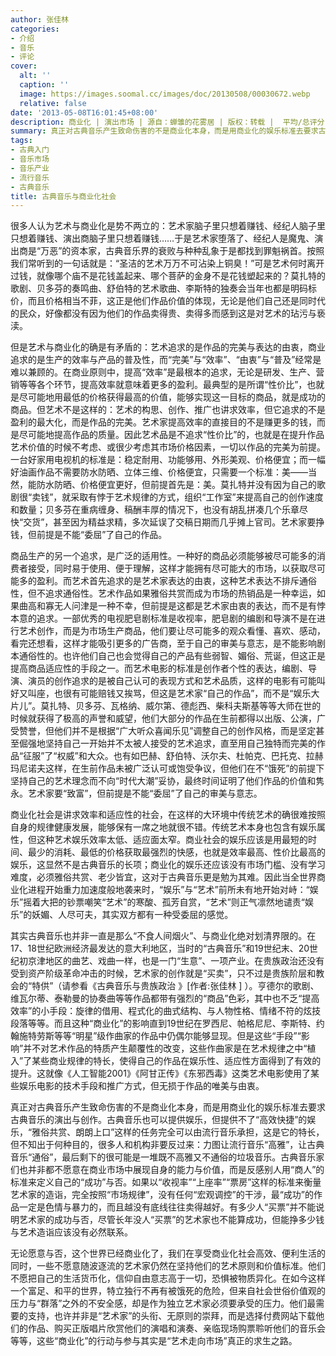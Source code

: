 ```yaml
---
author: 张佳林
categories:
- 介绍
- 音乐
- 评论
cover:
  alt: ''
  caption: ''
  image: https://images.soomal.cc/images/doc/20130508/00030672.webp
  relative: false
date: '2013-05-08T16:01:45+08:00'
description: 商业化 | 演出市场 | 源自：蝉雏的花雾居 | 版权：转载 |  平均/总评分：10.00/40
summary: 真正对古典音乐产生致命伤害的不是商业化本身，而是用商业化的娱乐标准去要求古典音乐的演出与创作。古典音乐也可以提供娱乐，但提供不了“高效快捷”的娱乐，“雅俗共赏、朗朗上口”这样的任务完全可以由流行音乐承担，这是它的特长，但不知出于何种目的，很多人和机构非要反过来：力图让流行音乐“高雅”，让古典音乐“通俗”……
tags:
- 古典入门
- 音乐市场
- 音乐产业
- 流行音乐
- 古典音乐
title: 古典音乐与商业化社会
---
```


很多人认为艺术与商业化是势不两立的：艺术家脑子里只想着赚钱、经纪人脑子里只想着赚钱、演出商脑子里只想着赚钱……于是艺术家堕落了、经纪人是魔鬼、演出商是“万恶”的资本家，古典音乐界的衰败与种种乱象于是都找到罪魁祸首。按照我们常听到的一句话就是：“圣洁的艺术万万不可沾染上铜臭！”可是艺术何时离开过钱，就像哪个庙不是花钱盖起来、哪个菩萨的金身不是花钱塑起来的？莫扎特的歌剧、贝多芬的奏鸣曲、舒伯特的艺术歌曲、李斯特的独奏会当年也都是明码标价，而且价格相当不菲，这正是他们作品价值的体现，无论是他们自己还是同时代的民众，好像都没有因为他们的作品卖得贵、卖得多而感到这是对艺术的玷污与亵渎。

但是艺术与商业化的确是有矛盾的：艺术追求的是作品的完美与表达的由衷，商业追求的是生产的效率与产品的普及性，而“完美”与“效率”、“由衷”与“普及”经常是难以兼顾的。在商业原则中，提高“效率”是最根本的追求，无论是研发、生产、营销等等各个环节，提高效率就意味着更多的盈利。最典型的是所谓“性价比”，也就是尽可能地用最低的价格获得最高的价值，能够实现这一目标的商品，就是成功的商品。但艺术不是这样的：艺术的构思、创作、推广也讲求效率，但它追求的不是盈利的最大化，而是作品的完美。艺术家提高效率的直接目的不是赚更多的钱，而是尽可能地提高作品的质量。因此艺术品是不追求“性价比”的，也就是在提升作品艺术价值的时候不考虑、或很少考虑其市场价格因素，一切以作品的完美为前提。一台好家用电视机的标准是：稳定耐用、功能够用、外形美观、价格便宜；而一幅好油画作品不需要防水防晒、立体三维、价格便宜，只需要一个标准：美――当然，能防水防晒、价格便宜更好，但前提首先是：美。莫扎特并没有因为自己的歌剧很“卖钱”，就采取有悖于艺术规律的方式，组织“工作室”来提高自己的创作速度和数量；贝多芬在重病缠身、稿酬丰厚的情况下，也没有胡乱拼凑几个乐章尽快“交货”，甚至因为精益求精，多次延误了交稿日期而几乎摊上官司。艺术家要挣钱，但前提是不能“委屈”了自己的作品。

商品生产的另一个追求，是广泛的适用性。一种好的商品必须能够被尽可能多的消费者接受，同时易于使用、便于理解，这样才能拥有尽可能大的市场，以获取尽可能多的盈利。而艺术首先追求的是艺术家表达的由衷，这种艺术表达不排斥通俗性，但不追求通俗性。艺术作品如果雅俗共赏而成为市场的热销品是一种幸运，如果曲高和寡无人问津是一种不幸，但前提是这都是艺术家由衷的表达，而不是有悖本意的追求。一部优秀的电视肥皂剧标准是收视率，肥皂剧的编剧和导演不是在进行艺术创作，而是为市场生产商品，他们要让尽可能多的观众看懂、喜欢、感动，看完还想看，这样才能吸引更多的广告商，至于自己的审美与意志，是不能影响剧本通俗性的。也许他们自己也会觉得自己的产品有些弱智、媚俗、荒诞，但这正是提高商品适应性的手段之一。而艺术电影的标准是创作者个性的表达，编剧、导演、演员的创作追求的是被自己认可的表现方式和艺术品质，这样的电影有可能叫好又叫座，也很有可能赔钱又挨骂，但这是艺术家“自己的作品”，而不是“娱乐大片儿”。莫扎特、贝多芬、瓦格纳、威尔第、德彪西、柴科夫斯基等等大师在世的时候就获得了极高的声誉和威望，他们大部分的作品在生前都得以出版、公演，广受赞誉，但他们并不是根据“广大听众喜闻乐见”调整自己的创作风格，而是坚定甚至倔强地坚持自己一开始并不太被人接受的艺术追求，直至用自己独特而完美的作品“征服”了“权威”和大众。也有如巴赫、舒伯特、沃尔夫、杜帕克、巴托克、拉赫玛尼诺夫这样，在生前作品未被广泛认可或饱受争议，但他们在不“饿死”的前提下坚持自己的艺术理念而不向“时代大潮”妥协，最终时间证明了他们作品的价值和隽永。艺术家要“致富”，但前提是不能“委屈”了自己的审美与意志。

商业化社会是讲求效率和适应性的社会，在这样的大环境中传统艺术的确很难按照自身的规律健康发展，能够保有一席之地就很不错。传统艺术本身也包含有娱乐属性，但这种艺术娱乐效率太低、适应面太窄。商业社会的娱乐应该是用最短的时间、最少的消耗、最低的价格获取最强烈的快感，也就是效率最高、性价比最高的娱乐，这显然不是古典音乐的长项；商业化的娱乐还应该没有市场门槛、没有学习难度，必须雅俗共赏、老少皆宜，这对于古典音乐更是勉为其难。因此当全世界商业化进程开始重力加速度般地袭来时，“娱乐”与“艺术”前所未有地开始对峙：“娱乐”摇着大把的钞票嘲笑“艺术”的寒酸、孤芳自赏，“艺术”则正气凛然地谴责“娱乐”的妖媚、人尽可夫，其实双方都有一种受委屈的感觉。

其实古典音乐也并非一直是那么“不食人间烟火”、与商业化绝对划清界限的。在17、18世纪欧洲经济最发达的意大利地区，当时的“古典音乐”和19世纪末、20世纪初京津地区的曲艺、戏曲一样，也是一门“生意”、一项产业。在贵族政治还没有受到资产阶级革命冲击的时候，艺术家的创作就是“买卖”，只不过是贵族阶层和教会的“特供”（请参看《古典音乐与贵族政治 》[作者:张佳林 ]
）。亨德尔的歌剧、维瓦尔蒂、泰勒曼的协奏曲等等作品都带有强烈的“商品”色彩，其中也不乏“提高效率”的小手段：旋律的借用、程式化的曲式结构、与人物性格、情绪不符的炫技段落等等。而且这种“商业化”的影响直到19世纪在罗西尼、帕格尼尼、李斯特、约翰施特劳斯等等“明星”级作曲家的作品中仍偶尔能够显现。但是这些“手段”“影响”并不对艺术作品的特质产生颠覆性的改变，这些作曲家是在艺术规律之中“植入”了某些商业规律的特长，使得自己的作品在娱乐性、适应性方面得到了有效的提升。这就像《人工智能2001》《阿甘正传》《东邪西毒》这类艺术电影使用了某些娱乐电影的技术手段和推广方式，但无损于作品的唯美与由衷。

真正对古典音乐产生致命伤害的不是商业化本身，而是用商业化的娱乐标准去要求古典音乐的演出与创作。古典音乐也可以提供娱乐，但提供不了“高效快捷”的娱乐，“雅俗共赏、朗朗上口”这样的任务完全可以由流行音乐承担，这是它的特长，但不知出于何种目的，很多人和机构非要反过来：力图让流行音乐“高雅”，让古典音乐“通俗”，最后剩下的很可能是一堆既不高雅又不通俗的垃圾音乐。古典音乐家们也并非都不愿意在商业市场中展现自身的能力与价值，而是反感别人用“商人”的标准来定义自己的“成功”与否。如果以“收视率”“上座率”“票房”这样的标准来衡量艺术家的造诣，完全按照“市场规律”，没有任何“宏观调控”的干涉，最“成功”的作品一定是色情与暴力的，而且越没有底线往往卖得越好。有多少人“买票”并不能说明艺术家的成功与否，尽管长年没人“买票”的艺术家也不能算成功，但能挣多少钱与艺术造诣应该没有必然联系。

无论愿意与否，这个世界已经商业化了，我们在享受商业化社会高效、便利生活的同时，一些不愿意随波逐流的艺术家仍然在坚持他们的艺术原则和价值标准。他们不愿把自己的生活货币化，信仰自由意志高于一切，恐惧被物质异化。在如今这样一个富足、和平的世界，特立独行不再有被饿死的危险，但来自社会世俗价值观的压力与“群落”之外的不安全感，却是作为独立艺术家必须要承受的压力。他们最需要的支持，也许并非是“艺术家”的头衔、无原则的崇拜，而是选择付费网站下载他们的作品、购买正版唱片欣赏他们的演唱和演奏、亲临现场购票聆听他们的音乐会等等，这些“商业化”的行动与参与其实是“艺术走向市场”真正的求生之路。